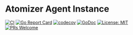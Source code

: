 # Atomizer Agent Instance

[![CI](https://github.com/benjivesterby/atomizer-agent/workflows/CI/badge.svg)](https://github.com/benjivesterby/atomizer-agent/actions)
[![Go Report Card](https://goreportcard.com/badge/github.com/benjivesterby/atomizer-agent)](https://goreportcard.com/report/github.com/benjivesterby/atomizer-agent)
[![codecov](https://codecov.io/gh/benjivesterby/atomizer-agent/branch/master/graph/badge.svg)](https://codecov.io/gh/benjivesterby/atomizer-agent)
[![GoDoc](https://godoc.org/github.com/benjivesterby/atomizer-agent?status.svg)](https://pkg.go.dev/github.com/benjivesterby/atomizer-agent)
[![License: MIT](https://img.shields.io/badge/License-MIT-yellow.svg)](https://opensource.org/licenses/MIT)
[![PRs Welcome](https://img.shields.io/badge/PRs-welcome-brightgreen.svg)](http://makeapullrequest.com)